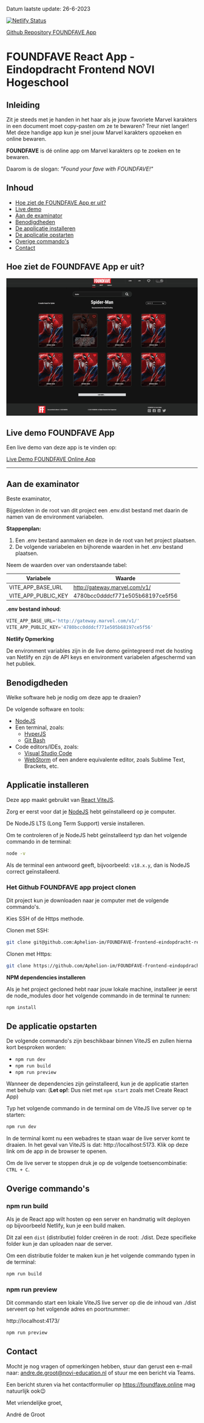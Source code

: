 Datum laatste update: 26-6-2023

[![Netlify Status](https://api.netlify.com/api/v1/badges/b7b86c31-d394-4677-8e75-f6a7eac61048/deploy-status)](https://app.netlify.com/sites/foundfave/deploys)

<a target="_blank" href="https://github.com/Aphelion-im/FOUNDFAVE-frontend-eindopdracht-react">Github Repository FOUNDFAVE App</a>

# FOUNDFAVE React App - Eindopdracht Frontend NOVI Hogeschool

## Inleiding

Zit je steeds met je handen in het haar als je jouw favoriete Marvel karakters in een document moet copy-pasten om ze te bewaren? Treur niet langer! Met deze handige app kun je snel jouw Marvel karakters opzoeken en online bewaren.

**FOUNDFAVE** is dé online app om Marvel karakters op te zoeken en te bewaren.

Daarom is de slogan: _"Found your fave with FOUNDFAVE!"_

## Inhoud

- [Hoe ziet de FOUNDFAVE App er uit?](#hoe-ziet-de-foundfave-app-er-uit)
- [Live demo](#live-demo-foundfave-app)
- [Aan de examinator](#aan-de-examinator)
- [Benodigdheden](#benodigdheden)
- [De applicatie installeren](#applicatie-installeren)
- [De applicatie opstarten](#de-applicatie-opstarten)
- [Overige commando's](#overige-commandos)
- [Contact](#contact)

## Hoe ziet de FOUNDFAVE App er uit?

![FOUNDFAVE React App ](./src/assets/screenshots/screenshot-app.jpg)

## Live demo FOUNDFAVE App

Een live demo van deze app is te vinden op:

<a target="_blank" href="https://foundfave.online">Live Demo FOUNDFAVE Online App</a>

---

## Aan de examinator

Beste examinator,

Bijgesloten in de root van dit project een .env.dist bestand met daarin de namen van de environment variabelen.

**Stappenplan:**

1. Een .env bestand aanmaken en deze in de root van het project plaatsen.
2. De volgende variabelen en bijhorende waarden in het .env bestand plaatsen. 

Neem de waarden over van onderstaande tabel:

| Variabele           | Waarde                           |
| ------------------- | -------------------------------- |
| VITE_APP_BASE_URL   | http://gateway.marvel.com/v1/    |
| VITE_APP_PUBLIC_KEY | 4780bcc0dddcf771e505b68197ce5f56 |

**.env bestand inhoud**:

```javascript
VITE_APP_BASE_URL='http://gateway.marvel.com/v1/'
VITE_APP_PUBLIC_KEY='4780bcc0dddcf771e505b68197ce5f56'
```

__Netlify Opmerking__

De environment variables zijn in de live demo geïntegreerd met de hosting van Netlify en zijn de API keys en environment variabelen afgeschermd van het publiek.

## Benodigdheden

Welke software heb je nodig om deze app te draaien?

De volgende software en tools:

- [NodeJS](https://nodejs.org/en)
- Een terminal, zoals:
  - [HyperJS](https://hyper.is)
  - [Git Bash](https://git-scm.com/downloads)
- Code editors/IDEs, zoals:
  - [Visual Studio Code](https://code.visualstudio.com)
  - [WebStorm](https://www.jetbrains.com/webstorm/) of een andere equivalente editor, zoals Sublime Text, Brackets, etc.

## Applicatie installeren

Deze app maakt gebruikt van [React ViteJS](https://vitejs.dev).

Zorg er eerst voor dat je [NodeJS](https://nodejs.org/en) hebt geïnstalleerd op je computer.

De NodeJS LTS (Long Term Support) versie installeren.

Om te controleren of je NodeJS hebt geïnstalleerd typ dan het volgende commando in de terminal:

```bash
node -v
```
Als de terminal een antwoord geeft, bijvoorbeeld: `v18.x.y`, dan is NodeJS correct geïnstalleerd.

### Het Github FOUNDFAVE app project clonen
Dit project kun je downloaden naar je computer met de volgende commando's. 

Kies SSH of de Https methode.

Clonen met SSH:

```bash
git clone git@github.com:Aphelion-im/FOUNDFAVE-frontend-eindopdracht-react.git
```

Clonen met Https:

```bash
git clone https://github.com/Aphelion-im/FOUNDFAVE-frontend-eindopdracht-react.git
```

**NPM dependencies installeren**

Als je het project gecloned hebt naar jouw lokale machine, installeer je eerst de node_modules door het volgende commando in de terminal te runnen:

```bash
npm install
```

## De applicatie opstarten

De volgende commando's zijn beschikbaar binnen ViteJS en zullen hierna kort besproken worden:
* `npm run dev`
* `npm run build`
* `npm run preview` 

Wanneer de dependencies zijn geïnstalleerd, kun je de applicatie starten met behulp van: (__Let op!__: Dus niet met `npm start` zoals met Create React App)

Typ het volgende commando in de terminal om de ViteJS live server op te starten:

```bash
npm run dev
```

In de terminal komt nu een webadres te staan waar de live server komt te draaien. In het geval van ViteJS is dat: http://localhost:5173. Klik op deze link om de app in de browser te openen.

Om de live server te stoppen druk je op de volgende toetsencombinatie: `CTRL + C`.

## Overige commando's

### npm run build 
Als je de React app wilt hosten op een server en handmatig wilt deployen op bijvoorbeeld Netlify, kun je een build maken. 

Dit zal een `dist` (distributie) folder creëren in de root: ./dist. Deze specifieke folder kun je dan uploaden naar de server. 

Om een distributie folder te maken kun je het volgende commando typen in de terminal:

```bash
npm run build
```

### npm run preview
Dit commando start een lokale ViteJS live server op die de inhoud van ./dist serveert op het volgende adres en poortnummer:

http://localhost:4173/

```bash
npm run preview
```

## Contact

Mocht je nog vragen of opmerkingen hebben, stuur dan gerust een e-mail naar: andre.de.groot@novi-education.nl of stuur me een bericht via Teams.

Een bericht sturen via het contactformulier op https://foundfave.online mag natuurlijk ook😉

Met vriendelijke groet,

André de Groot
